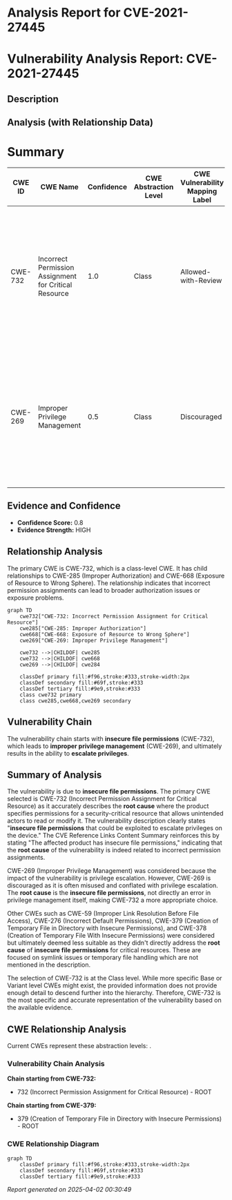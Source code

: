 # Analysis Report for CVE-2021-27445

# Vulnerability Analysis Report: CVE-2021-27445

## Description



## Analysis (with Relationship Data)

# Summary
| CWE ID | CWE Name | Confidence | CWE Abstraction Level | CWE Vulnerability Mapping Label | CWE-Vulnerability Mapping Notes |
|---|---|---|---|---|---|
| CWE-732 | Incorrect Permission Assignment for Critical Resource | 1.0 | Class | Allowed-with-Review | Primary CWE. The product specifies permissions for a security-critical resource in a way that allows that resource to be read or modified by unintended actors. |
| CWE-269 | Improper Privilege Management | 0.5 | Class | Discouraged | Secondary Candidate. The product does not properly assign, modify, track, or check privileges for an actor, creating an unintended sphere of control for that actor. |

## Evidence and Confidence

*   **Confidence Score:** 0.8
*   **Evidence Strength:** HIGH

## Relationship Analysis
The primary CWE is CWE-732, which is a class-level CWE. It has child relationships to CWE-285 (Improper Authorization) and CWE-668 (Exposure of Resource to Wrong Sphere). The relationship indicates that incorrect permission assignments can lead to broader authorization issues or exposure problems.

```mermaid
graph TD
    cwe732["CWE-732: Incorrect Permission Assignment for Critical Resource"]
    cwe285["CWE-285: Improper Authorization"]
    cwe668["CWE-668: Exposure of Resource to Wrong Sphere"]
    cwe269["CWE-269: Improper Privilege Management"]
    
    cwe732 -->|CHILDOF| cwe285
    cwe732 -->|CHILDOF| cwe668
    cwe269 -->|CHILDOF| cwe284

    classDef primary fill:#f96,stroke:#333,stroke-width:2px
    classDef secondary fill:#69f,stroke:#333
    classDef tertiary fill:#9e9,stroke:#333
    class cwe732 primary
    class cwe285,cwe668,cwe269 secondary
```

## Vulnerability Chain
The vulnerability chain starts with **insecure file permissions** (CWE-732), which leads to **improper privilege management** (CWE-269), and ultimately results in the ability to **escalate privileges**.

## Summary of Analysis
The vulnerability is due to **insecure file permissions**. The primary CWE selected is CWE-732 (Incorrect Permission Assignment for Critical Resource) as it accurately describes the **root cause** where the product specifies permissions for a security-critical resource that allows unintended actors to read or modify it. The vulnerability description clearly states "**insecure file permissions** that could be exploited to escalate privileges on the device." The CVE Reference Links Content Summary reinforces this by stating "The affected product has insecure file permissions," indicating that the **root cause** of the vulnerability is indeed related to incorrect permission assignments.

CWE-269 (Improper Privilege Management) was considered because the impact of the vulnerability is privilege escalation. However, CWE-269 is discouraged as it is often misused and conflated with privilege escalation. The **root cause** is the **insecure file permissions**, not directly an error in privilege management itself, making CWE-732 a more appropriate choice.

Other CWEs such as CWE-59 (Improper Link Resolution Before File Access), CWE-276 (Incorrect Default Permissions), CWE-379 (Creation of Temporary File in Directory with Insecure Permissions), and CWE-378 (Creation of Temporary File With Insecure Permissions) were considered but ultimately deemed less suitable as they didn't directly address the **root cause** of **insecure file permissions** for critical resources. These are focused on symlink issues or temporary file handling which are not mentioned in the description.

The selection of CWE-732 is at the Class level. While more specific Base or Variant level CWEs might exist, the provided information does not provide enough detail to descend further into the hierarchy. Therefore, CWE-732 is the most specific and accurate representation of the vulnerability based on the available evidence.


## CWE Relationship Analysis

Current CWEs represent these abstraction levels: .


### Vulnerability Chain Analysis

**Chain starting from CWE-732:**
- 732 (Incorrect Permission Assignment for Critical Resource) - ROOT


**Chain starting from CWE-379:**
- 379 (Creation of Temporary File in Directory with Insecure Permissions) - ROOT



### CWE Relationship Diagram

```mermaid
graph TD
    classDef primary fill:#f96,stroke:#333,stroke-width:2px
    classDef secondary fill:#69f,stroke:#333
    classDef tertiary fill:#9e9,stroke:#333
```



*Report generated on 2025-04-02 00:30:49*
